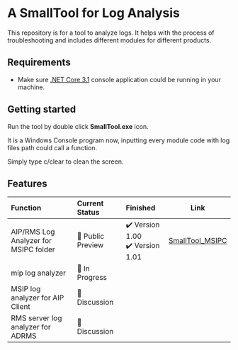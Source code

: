 # A SmallTool for Log Analysis 
This repository is for a tool to analyze logs. It helps with the process of troubleshooting and includes different modules for different products.
## Requirements

- Make sure [.NET Core 3.1](https://dotnet.microsoft.com/en-us/download/dotnet/3.1) console application could be running in your machine.

## Getting started

Run the tool by double click **SmallTool.exe** icon.

It is a Windows Console program now, inputting every module code with log files path could call a function.

Simply type c/clear to clean the screen.
## Features

| Function                              | Current Status         | Finished                       | Link |
| :------------------------------------ | :--------------------- | :----------------------------- | ---- |
| AIP/RMS Log Analyzer for MSIPC folder | :star2: Public Preview | :heavy_check_mark: Version 1.00<br />:heavy_check_mark: Version 1.01 | [SmallTool_MSIPC](https://github.com/ChrisChenMS/SmallTool_MSIPC)     |
| mip log analyzer                      | :calendar: In Progress |                                |      |
| MSIP log analyzer for AIP Client      | :dart: Discussion      |                                |      |
| RMS server log analyzer for ADRMS     | :dart: Discussion      |                                |      |

